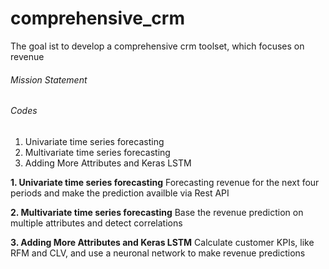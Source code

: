 # comprehensive_crm
The goal ist to develop a comprehensive crm toolset, which focuses on revenue

###### Mission Statement

###### Codes
1. Univariate time series forecasting
2. Multivariate time series forecasting
3. Adding More Attributes and Keras LSTM 

**1. Univariate time series forecasting**
Forecasting revenue for the next four periods and make the prediction availble via Rest API

**2. Multivariate time series forecasting**
Base the revenue prediction on multiple attributes and detect correlations

**3. Adding More Attributes and Keras LSTM**
Calculate customer KPIs, like RFM and CLV, and use a neuronal network to make revenue predictions
